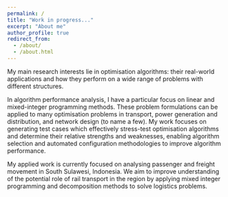 ```yaml
---
permalink: /
title: "Work in progress..."
excerpt: "About me"
author_profile: true
redirect_from: 
  - /about/
  - /about.html
---
```


My main research interests lie in optimisation algorithms: their real-world
applications and how they perform on a wide range of problems with different
structures.

In algorithm performance analysis, I have a particular focus on linear and
mixed-integer programming methods. These problem formulations can be applied to
many optimisation problems in transport, power generation and distribution, and
network design (to name a few). My work focuses on generating test cases which
effectively stress-test optimisation algorithms and determine their relative
strengths and weaknesses, enabling algorithm selection and automated
configuration methodologies to improve algorithm performance.

My applied work is currently focused on analysing passenger and freight movement
in South Sulawesi, Indonesia. We aim to improve understanding of the potential
role of rail transport in the region by applying mixed integer programming and
decomposition methods to solve logistics problems.
